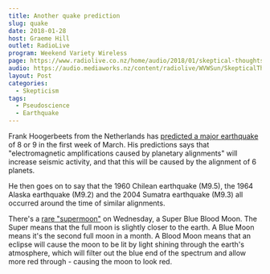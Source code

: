 ```yaml
---
title: Another quake prediction
slug: quake
date: 2018-01-28
host: Graeme Hill
outlet: RadioLive
program: Weekend Variety Wireless
page: https://www.radiolive.co.nz/home/audio/2018/01/skeptical-thoughts-with-mark-honeychurch0.html
audio: https://audio.mediaworks.nz/content/radiolive/WVWSun/SkepticalThoughts28_01_18.mp3
layout: Post
categories:
  - Skepticism
tags:
  - Pseudoscience
  - Earthquake
---
```


Frank Hoogerbeets from the Netherlands has [predicted a major earthquake](http://www.newshub.co.nz/home/new-zealand/2018/01/man-s-huge-quake-prediction-is-fearmongering-geonet.html) of 8 or 9 in the first week of March. His predictions says that "electromagnetic amplifications caused by planetary alignments" will increase seismic activity, and that this will be caused by the alignment of 6 planets.

<!-- more -->

He then goes on to say that the 1960 Chilean earthquake (M9.5), the 1964 Alaska earthquake (M9.2) and the 2004 Sumatra earthquake (M9.3) all occurred around the time of similar alignments.

There's a [rare "supermoon"](http://www.newshub.co.nz/home/new-zealand/2018/01/super-blue-blood-moon-nz-to-witness-extremely-rare-event.html) on Wednesday, a Super Blue Blood Moon. The Super means that the full moon is slightly closer to the earth. A Blue Moon means it's the second full moon in a month. A Blood Moon means that an eclipse will cause the moon to be lit by light shining through the earth's atmosphere, which will filter out the blue end of the spectrum and allow more red through - causing the moon to look red.
